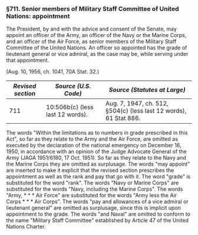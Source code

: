 ### §711. Senior members of Military Staff Committee of United Nations: appointment ###

The President, by and with the advice and consent of the Senate, may appoint an officer of the Army, an officer of the Navy or the Marine Corps, and an officer of the Air Force, as senior members of the Military Staff Committee of the United Nations. An officer so appointed has the grade of lieutenant general or vice admiral, as the case may be, while serving under that appointment.

(Aug. 10, 1956, ch. 1041, 70A Stat. 32.)

|*Revised section*|      *Source (U.S. Code)*      |                  *Source (Statutes at Large)*                   |
|-----------------|--------------------------------|-----------------------------------------------------------------|
|       711       |10:506b(c) (less last 12 words).|Aug. 7, 1947, ch. 512, §504(c) (less last 12 words), 61 Stat 886.|

The words "Within the limitations as to numbers in grade prescribed in this Act", so far as they relate to the Army and the Air Force, are omitted as executed by the declaration of the national emergency on December 16, 1950, in accordance with an opinion of the Judge Advocate General of the Army (JAGA 1951/6180, 17 Oct. 1951). So far as they relate to the Navy and the Marine Corps they are omitted as surplusage. The words "may appoint" are inserted to make it explicit that the revised section prescribes the appointment as well as the rank and pay that go with it. The word "grade" is substituted for the word "rank". The words "Navy or Marine Corps" are substituted for the words "Navy, including the Marine Corps". The words "Army, \* \* \* Air Force" are substituted for the words "Army less the Air Corps \* \* \* Air Corps". The words "pay and allowances of a vice admiral or lieutenant general" are omitted as surplusage, since this is implicit upon appointment to the grade. The words "and Naval" are omitted to conform to the name "Military Staff Committee" established by Article 47 of the United Nations Charter.